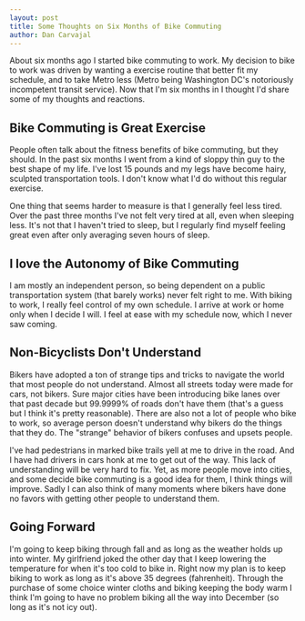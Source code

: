 ```yaml
---
layout: post
title: Some Thoughts on Six Months of Bike Commuting
author: Dan Carvajal
---
```

About six months ago I started bike commuting to work. My decision to bike to work was driven by wanting a exercise routine that better fit my schedule, and to take Metro less (Metro being Washington DC's notoriously incompetent transit service). Now that I'm six months in I thought I'd share some of my thoughts and reactions.

## Bike Commuting is Great Exercise
People often talk about the fitness benefits of bike commuting, but they should. In the past six months I went from a kind of sloppy thin guy to the best shape of my life. I've lost 15 pounds and my legs have become hairy, sculpted transportation tools. I don't know what I'd do without this regular exercise.

One thing that seems harder to measure is that I generally feel less tired. Over the past three months I've not felt very tired at all, even when sleeping less. It's not that I haven't tried to sleep, but I regularly find myself feeling great even after only averaging seven hours of sleep.

## I love the Autonomy of Bike Commuting
I am mostly an independent person, so being dependent on a public transportation system (that barely works) never felt right to me. With biking to work, I really feel control of my own schedule. I arrive at work or home only when I decide I will. I feel at ease with my schedule now, which I never saw coming.

## Non-Bicyclists Don't Understand
Bikers have adopted a ton of strange tips and tricks to navigate the world that most people do not understand. Almost all streets today were made for cars, not bikers. Sure major cities have been introducing bike lanes over that past decade but 99.9999% of roads don't have them (that's a guess but I think it's pretty reasonable). There are also not a lot of people who bike to work, so average person doesn't understand why bikers do the things that they do. The "strange" behavior of bikers confuses and upsets people.

I've had pedestrians in marked bike trails yell at me to drive in the road. And I have had drivers in cars honk at me to get out of the way. This lack of understanding will be very hard to fix. Yet, as more people move into cities, and some decide bike commuting is a good idea for them, I think things will improve. Sadly I can also think of many moments where bikers have done no favors with getting other people to understand them.

## Going Forward
I'm going to keep biking through fall and as long as the weather holds up into winter. My girlfriend joked the other day that I keep lowering the temperature for when it's too cold to bike in. Right now my plan is to keep biking to work as long as it's above 35 degrees (fahrenheit). Through the purchase of some choice winter cloths and biking keeping the body warm I think I'm going to have no problem biking all the way into December (so long as it's not icy out).
